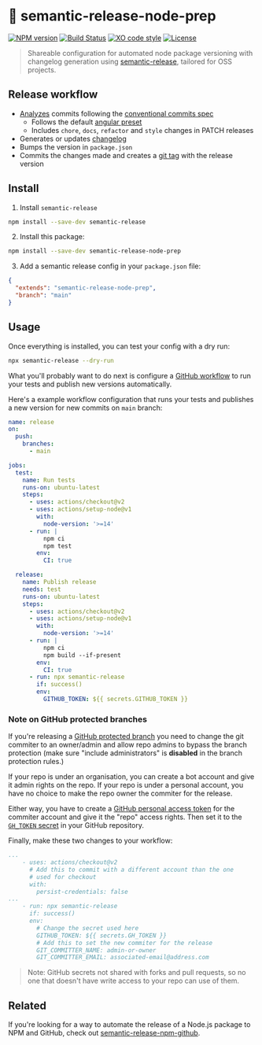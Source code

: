 # :robot: semantic-release-node-prep

[![NPM version](https://img.shields.io/npm/v/semantic-release-node-prep.svg)](https://www.npmjs.com/package/semantic-release-node-prep)
[![Build Status](https://github.com/sinedied/semantic-release-node-prep/workflows/release/badge.svg)](https://github.com/sinedied/semantic-release-node-prep/actions)
[![XO code style](https://img.shields.io/badge/code_style-XO-5ed9c7.svg)](https://github.com/sindresorhus/xo)
[![License](https://img.shields.io/badge/license-MIT-blue.svg)](LICENSE)

> Shareable configuration for automated node package versioning with changelog generation using [semantic-release](https://github.com/semantic-release/semantic-release), tailored for OSS projects.

## Release workflow

- [Analyzes](https://github.com/semantic-release/commit-analyzer) commits following the [conventional commits spec](https://www.conventionalcommits.org/)
  * Follows the default [angular preset](https://github.com/semantic-release/commit-analyzer#options)
  * Includes `chore`, `docs`, `refactor` and `style` changes in PATCH releases
- Generates or updates [changelog](https://github.com/semantic-release/changelog)
- Bumps the version in `package.json`
- Commits the changes made and creates a [git tag](https://github.com/semantic-release/git) with the release version

## Install

1. Install `semantic-release`

  ```sh
  npm install --save-dev semantic-release
  ```

2. Install this package:

  ```sh
  npm install --save-dev semantic-release-node-prep
  ```

3. Add a semantic release config in your `package.json` file:

  ```json
  {
    "extends": "semantic-release-node-prep",
    "branch": "main"
  }
  ```

## Usage

Once everything is installed, you can test your config with a dry run:

```sh
npx semantic-release --dry-run
```

What you'll probably want to do next is configure a [GitHub workflow](https://docs.github.com/actions/quickstart) to run your tests and publish new versions automatically.

Here's a example workflow configuration that runs your tests and publishes a new version for new commits on `main` branch:

```yml
name: release
on:
  push:
    branches:
      - main

jobs:
  test:
    name: Run tests
    runs-on: ubuntu-latest
    steps:
      - uses: actions/checkout@v2
      - uses: actions/setup-node@v1
        with:
          node-version: '>=14'
      - run: |
          npm ci
          npm test
        env:
          CI: true

  release:
    name: Publish release
    needs: test
    runs-on: ubuntu-latest
    steps:
      - uses: actions/checkout@v2
      - uses: actions/setup-node@v1
        with:
          node-version: '>=14'
      - run: |
          npm ci
          npm build --if-present
        env:
          CI: true
      - run: npx semantic-release
        if: success()
        env:
          GITHUB_TOKEN: ${{ secrets.GITHUB_TOKEN }}
```

### Note on GitHub protected branches

If you're releasing a [GitHub protected branch](https://docs.github.com/github/administering-a-repository/about-protected-branches) you need to change the git commiter to an owner/admin and allow repo admins to bypass the branch protection (make sure "include administrators" is **disabled** in the branch protection rules.)

If your repo is under an organisation, you can create a bot account and give it admin rights on the repo. If your repo is under a personal account, you have no choice to make the repo owner the commiter for the release.

Either way, you have to create a [GitHub personal access token](https://docs.github.com/github/authenticating-to-github/creating-a-personal-access-token) for the commiter account and give it the "repo" access rights. Then set it to the [`GH_TOKEN` secret](https://docs.github.com/actions/reference/encrypted-secrets) in your GitHub repository.

Finally, make these two changes to your workflow:

```yml
...
    - uses: actions/checkout@v2
      # Add this to commit with a different account than the one
      # used for checkout
      with:
        persist-credentials: false
...
    - run: npx semantic-release
      if: success()
      env:
        # Change the secret used here
        GITHUB_TOKEN: ${{ secrets.GH_TOKEN }}
        # Add this to set the new commiter for the release
        GIT_COMMITTER_NAME: admin-or-owner
        GIT_COMMITTER_EMAIL: associated-email@address.com
```

> Note: GitHub secrets not shared with forks and pull requests, so no one that doesn't have write access to your repo can use of them.

## Related

If you're looking for a way to automate the release of a Node.js package to NPM and GitHub, check out [semantic-release-npm-github](https://github.com/sinedied/semantic-release-npm-github).
